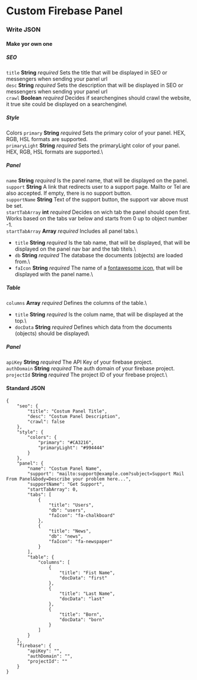 # Custom Firebase Panel
### Write JSON
#### Make yor own one
##### SEO
`title` **String** _required_ Sets the title that will be displayed in SEO or messengers when sending your panel url\
`desc` **String** _required_ Sets the description that will be displayed in SEO or messengers when sending your panel url\
`crawl` **Boolean** _required_ Decides if searchengines should crawl the website, it true site could be displayed on a searchengine\
##### Style
Colors
`primary` **String** _required_ Sets the primary color of your panel. HEX, RGB, HSL formats are supported.\
`primaryLight` **String** _required_ Sets the primaryLight color of your panel. HEX, RGB, HSL formats are supported.\
##### Panel
`name` **String** _required_ Is the panel name, that will be displayed on the panel.\
`support` **String** A link that redirects user to a support page. Mailto or Tel are also accepted. If empty, there is no support button.\
`supportName` **String** Text of the support button, the support var above must be set.\
`startTabArray` **int** _required_ Decides on wich tab the panel should open first. Works based on the tabs var below and starts from 0 up to object number -1.\
`startTabArray`  **Array** _required_ Includes all panel tabs.\
- `title` **String** _required_ Is the tab name, that will be displayed, that will be displayed on the panel nav bar and the tab titels.\
- `db` **String** _required_ The database the documents (objects) are loaded from.\
- `faIcon` **String** _required_ The name of a [fontawesome icon](https://fontawesome.com/v4.7/icons/), that will be displayed with the panel name.\
##### Table
`columns`  **Array** _required_ Defines the columns of the table.\
- `title` **String** _required_ Is the colum name, that will be displayed at the top.\
- `docData` **String** _required_ Defines which data from the documents (objects) should be displayed\
##### Panel
`apiKey` **String** _required_ The API Key of your firebase project.\
`authDomain` **String** _required_ The auth domain of your firebase project.\
`projectId` **String** _required_ The project ID of your firebase project.\
#### Standard JSON
```
{
    "seo": {
        "title": "Costum Panel Title",
        "desc": "Costum Panel Description",
        "crawl": false
    },
    "style": {
        "colors": {
            "primary": "#CA3216",
            "primaryLight": "#994444"
        }
    },
    "panel": {
        "name": "Costum Panel Name",
        "support": "mailto:support@example.com?subject=Support Mail From Panel&body=Describe your problem here...",
        "supportName": "Get Support",
        "startTabArray": 0,
        "tabs": [
            {
                "title": "Users",
                "db": "users",
                "faIcon": "fa-chalkboard"
            },
            {
                "title": "News",
                "db": "news",
                "faIcon": "fa-newspaper"
            }
        ],
        "table": {
            "columns": [
                {
                    "title": "Fist Name",
                    "docData": "first"
                },
                {
                    "title": "Last Name",
                    "docData": "last"
                },
                {
                    "title": "Born",
                    "docData": "born"
                }
            ]
        }
    },
    "firebase": {
        "apiKey": "",
        "authDomain": "",
        "projectId": ""
    }
}
```
